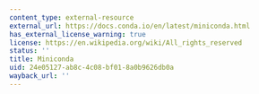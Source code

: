 ```yaml
---
content_type: external-resource
external_url: https://docs.conda.io/en/latest/miniconda.html
has_external_license_warning: true
license: https://en.wikipedia.org/wiki/All_rights_reserved
status: ''
title: Miniconda
uid: 24e05127-ab8c-4c08-bf01-8a0b9626db0a
wayback_url: ''
---
```

